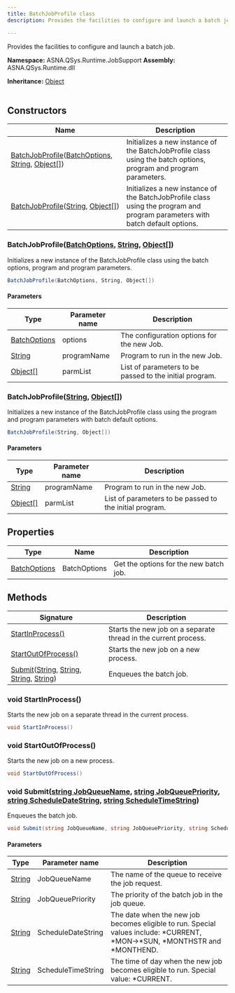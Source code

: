 ```yaml
---
title: BatchJobProfile class
description: Provides the facilities to configure and launch a batch job.

---
```


Provides the facilities to configure and launch a batch job.

**Namespace:** ASNA.QSys.Runtime.JobSupport
**Assembly:** ASNA.QSys.Runtime.dll

**Inheritance:** [Object](https://docs.microsoft.com/en-us/dotnet/api/system.object)
<br>
<br>

## Constructors

| Name | Description |
| --- | --- |
| [BatchJobProfile](#batchjobprofilebatchoptions-string-object)([BatchOptions](/reference/runtime/qsys-runtime-job-support/batch-options.html), [String](https://docs.microsoft.com/en-us/dotnet/api/system.string), [Object\[\]](https://docs.microsoft.com/en-us/dotnet/api/system.object)) | Initializes a new instance of the BatchJobProfile class using the batch options, program and program parameters.
| [BatchJobProfile](#batchjobprofilestring-object)([String](https://docs.microsoft.com/en-us/dotnet/api/system.string), [Object\[\]](https://docs.microsoft.com/en-us/dotnet/api/system.object)) | Initializes a new instance of the BatchJobProfile class using the program and program parameters with batch default options.

### BatchJobProfile([BatchOptions](/reference/runtime/qsys-runtime-job-support/batch-options.html), [String](https://docs.microsoft.com/en-us/dotnet/api/system.string), [Object\[\]](https://docs.microsoft.com/en-us/dotnet/api/system.object))

Initializes a new instance of the BatchJobProfile class using the batch options, program and program parameters.

```cs
BatchJobProfile(BatchOptions, String, Object[])
```

#### Parameters

| Type | Parameter name | Description
| --- | --- | ---
| [BatchOptions](/reference/runtime/qsys-runtime-job-support/batch-options.html) | options | The configuration options for the new Job.
| [String](https://docs.microsoft.com/en-us/dotnet/api/system.string) | programName | Program to run in the new Job.
| [Object\[\]](https://docs.microsoft.com/en-us/dotnet/api/system.object) | parmList | List of parameters to be passed to the initial program.

### BatchJobProfile([String](https://docs.microsoft.com/en-us/dotnet/api/system.string), [Object\[\]](https://docs.microsoft.com/en-us/dotnet/api/system.object))

Initializes a new instance of the BatchJobProfile class using the program and program parameters with batch default options.

```cs
BatchJobProfile(String, Object[])
```

#### Parameters

| Type | Parameter name | Description
| --- | --- | ---
| [String](https://docs.microsoft.com/en-us/dotnet/api/system.string) | programName | Program to run in the new Job.
| [Object\[\]](https://docs.microsoft.com/en-us/dotnet/api/system.object) | parmList | List of parameters to be passed to the initial program.

## Properties

| Type | Name | Description
| --- | --- | --- 
| [BatchOptions](/reference/runtime/qsys-runtime-job-support/batch-options.html) | BatchOptions | Get the options for the new batch job. |

## Methods

| Signature | Description |
| --- | --- |
| [StartInProcess()](#void-startinprocess) | Starts the new job on a separate thread in the current process.
| [StartOutOfProcess()](#void-startoutofprocess) | Starts the new job on a new process.
| [Submit](#void-submitstring-jobqueuename-string-jobqueuepriority-string-scheduledatestring-string-scheduletimestring)([String](https://docs.microsoft.com/en-us/dotnet/api/system.string), [String](https://docs.microsoft.com/en-us/dotnet/api/system.string), [String](https://docs.microsoft.com/en-us/dotnet/api/system.string), [String](https://docs.microsoft.com/en-us/dotnet/api/system.string)) | Enqueues the batch job.

### void StartInProcess()

Starts the new job on a separate thread in the current process.

```cs
void StartInProcess()
```

### void StartOutOfProcess()

Starts the new job on a new process.

```cs
void StartOutOfProcess()
```

### void Submit([string JobQueueName](https://learn.microsoft.com/en-us/dotnet/api/system.string?view=net-8.0), [string JobQueuePriority](https://learn.microsoft.com/en-us/dotnet/api/system.string?view=net-8.0), [string ScheduleDateString](https://learn.microsoft.com/en-us/dotnet/api/system.string?view=net-8.0), [string ScheduleTimeString](https://learn.microsoft.com/en-us/dotnet/api/system.string?view=net-8.0))

Enqueues the batch job.

```cs
void Submit(string JobQueueName, string JobQueuePriority, string ScheduleDateString, string ScheduleTimeString)
```

#### Parameters

| Type | Parameter name | Description
| --- | --- | ---
| [String](https://docs.microsoft.com/en-us/dotnet/api/system.string) | JobQueueName | The name of the queue to receive the job request.
| [String](https://docs.microsoft.com/en-us/dotnet/api/system.string) | JobQueuePriority | The priority of the batch job in the job queue. 
| [String](https://docs.microsoft.com/en-us/dotnet/api/system.string) | ScheduleDateString | The date when the new job becomes eligible to run. Special values include: *CURRENT, *MON->*SUN, *MONTHSTR and *MONTHEND.
| [String](https://docs.microsoft.com/en-us/dotnet/api/system.string) | ScheduleTimeString | The time of day when the new job becomes eligible to run. Special value: *CURRENT.

